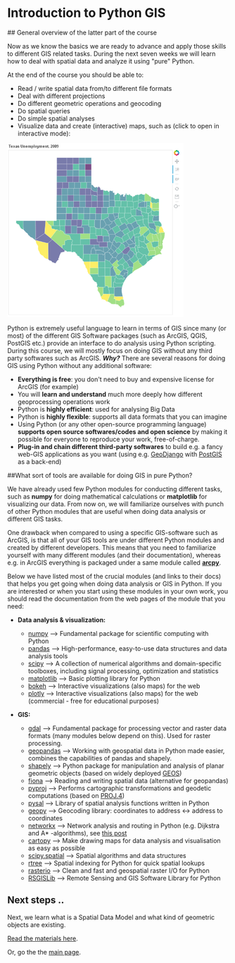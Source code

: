 # Introduction to Python GIS

##<a name='overview'> General overview of the latter part of the course

Now as we know the basics we are ready to advance and apply those skills to different GIS related tasks. During the next seven weeks we will learn how to deal with
spatial data and analyze it using "pure" Python.
 
At the end of the course you should be able to:

 - Read / write spatial data from/to different file formats
 - Deal with different projections
 - Do different geometric operations and geocoding
 - Do spatial queries
 - Do simple spatial analyses
 - Visualize data and create (interactive) maps, such as (click to open in interactive mode):
 
<a href="http://www.helsinki.fi/science/accessibility/opetus/autogis/texas_unemployment.html" target="_blank"><img src="../img/Texas_map.PNG" alt="thumb" style="width:400px;border:none;margin:0;padding:0"/></a>

Python is extremely useful language to learn in terms of GIS since many (or most) of the different GIS Software packages (such
as ArcGIS, QGIS, PostGIS etc.) provide an interface to do analysis using Python scripting. During this course, we will mostly focus on doing GIS without any third
party softwares such as ArcGIS. _**Why?**_ There are several reasons for doing GIS using Python without any additional software:
  
  - **Everything is free**: you don't need to buy and expensive license for ArcGIS (for example) 
  - You will **learn and understand** much more deeply how different geoprocessing operations work
  - Python is **highly efficient**: used for analysing Big Data 
  - Python is **highly flexible**: supports all data formats that you can imagine 
  - Using Python (or any other open-source programming language) **supports open source softwares/codes and open science** by making it possible for everyone to reproduce your work, free-of-charge.
  - **Plug-in and chain different third-party softwares** to build e.g. a fancy web-GIS applications as you want (using e.g. [GeoDjango](https://docs.djangoproject.com/en/1.8/ref/contrib/gis/) with [PostGIS](http://postgis.net/) as a back-end)
 
##<a name="modules">What sort of tools are available for doing GIS in pure Python?

We have already used few Python modules for conducting different tasks, such as **numpy** for doing mathematical calculations or **matplotlib** for visualizing our data. 
From now on, we will familiarize ourselves with punch of other Python modules that are useful when doing data analysis or different GIS tasks. 

One drawback when compared to using a specific GIS-software such as ArcGIS, is that all of your GIS tools are under different Python modules and created by different 
developers. This means that you need to familiarize yourself with many different modules (and their documentation), whereas e.g. in ArcGIS everything is 
packaged under a same module called **[arcpy](http://desktop.arcgis.com/en/arcmap/10.3/analyze/arcpy/what-is-arcpy-.htm)**.    

Below we have listed most of the crucial modules (and links to their docs) that helps you get going when doing data analysis or GIS in Python. 
If you are interested or when you start using these modules in your own work, you should read the documentation from the web pages of the module 
that you need:

- **Data analysis & visualization:**
    - [numpy](http://www.numpy.org/) --> Fundamental package for scientific computing with Python
    - [pandas](http://pandas.pydata.org/) --> High-performance, easy-to-use data structures and data analysis tools
    - [scipy](http://www.scipy.org/about.html) --> A collection of numerical algorithms and domain-specific toolboxes, including signal processing, optimization and statistics
    - [matplotlib](http://matplotlib.org/) --> Basic plotting library for Python 
    - [bokeh](http://bokeh.pydata.org/en/latest/) --> Interactive visualizations (also maps) for the web
    - [plotly](https://plot.ly/python/) --> Interactive visualizations (also maps) for the web (commercial - free for educational purposes)
    
- **GIS:**
    - [gdal](http://www.gdal.org/) --> Fundamental package for processing vector and raster data formats (many modules below depend on this). Used for raster processing.
    - [geopandas](http://geopandas.org/#description) --> Working with geospatial data in Python made easier, combines the capabilities of pandas and shapely. 
    - [shapely](http://toblerity.org/shapely/manual.html) --> Python package for manipulation and analysis of planar geometric objects (based on widely deployed [GEOS](https://trac.osgeo.org/geos/))
    - [fiona](https://pypi.python.org/pypi/Fiona) --> Reading and writing spatial data (alternative for geopandas)
    - [pyproj](https://pypi.python.org/pypi/pyproj?)  --> Performs cartographic transformations and geodetic computations (based on [PROJ.4](http://trac.osgeo.org/proj))
    - [pysal](https://pysal.readthedocs.org/en/latest/) --> Library of spatial analysis functions written in Python
    - [geopy](http://geopy.readthedocs.io/en/latest/) --> Geocoding library: coordinates to address <-> address to coordinates
    - [networkx](https://networkx.github.io/documentation/networkx-1.10/overview.html) --> Network analysis and routing in Python (e.g. Dijkstra and A\* -algorithms), see [this post](http://gis.stackexchange.com/questions/65056/is-it-possible-to-route-shapefiles-using-python-and-without-arcgis-qgis-or-pgr)  
    - [cartopy](http://scitools.org.uk/cartopy/docs/latest/index.html) --> Make drawing maps for data analysis and visualisation as easy as possible
    - [scipy.spatial](http://docs.scipy.org/doc/scipy/reference/spatial.html) --> Spatial algorithms and data structures
    - [rtree](http://toblerity.org/rtree/) --> Spatial indexing for Python for quick spatial lookups
    - [rasterio](https://github.com/mapbox/rasterio) --> Clean and fast and geospatial raster I/O for Python
    - [RSGISLib](http://www.rsgislib.org/index.html#python-documentation) --> Remote Sensing and GIS Software Library for Python


## Next steps ..

Next, we learn what is a Spatial Data Model and what kind of geometric objects are existing.
   
[Read the materials here](Geometric-Objects.md).

Or, go the the [main page](../README.md).

